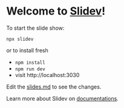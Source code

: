# Welcome to [Slidev](https://github.com/slidevjs/slidev)!

To start the slide show:

`npx slidev`

or to install fresh

- `npm install`
- `npm run dev`
- visit http://localhost:3030

Edit the [slides.md](./slides.md) to see the changes.

Learn more about Slidev on [documentations](https://sli.dev/).
